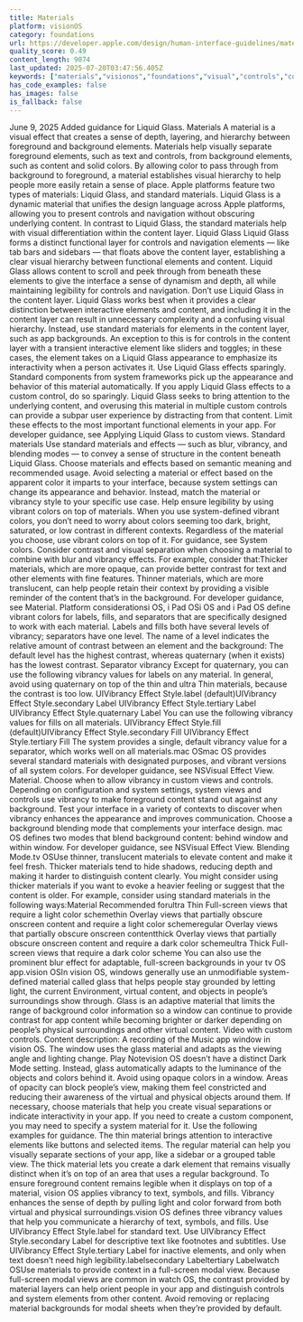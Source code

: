 ```yaml
---
title: Materials
platform: visionOS
category: foundations
url: https://developer.apple.com/design/human-interface-guidelines/materials
quality_score: 0.49
content_length: 9074
last_updated: 2025-07-20T03:47:56.405Z
keywords: ["materials","visionos","foundations","visual","controls","color","design","navigation","interface","system","buttons"]
has_code_examples: false
has_images: false
is_fallback: false
---
```


June 9, 2025 Added guidance for Liquid Glass. Materials A material is a visual effect that creates a sense of depth, layering, and hierarchy between foreground and background elements. Materials help visually separate foreground elements, such as text and controls, from background elements, such as content and solid colors. By allowing color to pass through from background to foreground, a material establishes visual hierarchy to help people more easily retain a sense of place. Apple platforms feature two types of materials: Liquid Glass, and standard materials. Liquid Glass is a dynamic material that unifies the design language across Apple platforms, allowing you to present controls and navigation without obscuring underlying content. In contrast to Liquid Glass, the standard materials help with visual differentiation within the content layer. Liquid Glass Liquid Glass forms a distinct functional layer for controls and navigation elements — like tab bars and sidebars — that floats above the content layer, establishing a clear visual hierarchy between functional elements and content. Liquid Glass allows content to scroll and peek through from beneath these elements to give the interface a sense of dynamism and depth, all while maintaining legibility for controls and navigation. Don’t use Liquid Glass in the content layer. Liquid Glass works best when it provides a clear distinction between interactive elements and content, and including it in the content layer can result in unnecessary complexity and a confusing visual hierarchy. Instead, use standard materials for elements in the content layer, such as app backgrounds. An exception to this is for controls in the content layer with a transient interactive element like sliders and toggles; in these cases, the element takes on a Liquid Glass appearance to emphasize its interactivity when a person activates it. Use Liquid Glass effects sparingly. Standard components from system frameworks pick up the appearance and behavior of this material automatically. If you apply Liquid Glass effects to a custom control, do so sparingly. Liquid Glass seeks to bring attention to the underlying content, and overusing this material in multiple custom controls can provide a subpar user experience by distracting from that content. Limit these effects to the most important functional elements in your app. For developer guidance, see Applying Liquid Glass to custom views. Standard materials Use standard materials and effects — such as blur, vibrancy, and blending modes — to convey a sense of structure in the content beneath Liquid Glass. Choose materials and effects based on semantic meaning and recommended usage. Avoid selecting a material or effect based on the apparent color it imparts to your interface, because system settings can change its appearance and behavior. Instead, match the material or vibrancy style to your specific use case. Help ensure legibility by using vibrant colors on top of materials. When you use system-defined vibrant colors, you don’t need to worry about colors seeming too dark, bright, saturated, or low contrast in different contexts. Regardless of the material you choose, use vibrant colors on top of it. For guidance, see System colors. Consider contrast and visual separation when choosing a material to combine with blur and vibrancy effects. For example, consider that:Thicker materials, which are more opaque, can provide better contrast for text and other elements with fine features. Thinner materials, which are more translucent, can help people retain their context by providing a visible reminder of the content that’s in the background. For developer guidance, see Material. Platform considerationsi OS, i Pad OSi OS and i Pad OS define vibrant colors for labels, fills, and separators that are specifically designed to work with each material. Labels and fills both have several levels of vibrancy; separators have one level. The name of a level indicates the relative amount of contrast between an element and the background: The default level has the highest contrast, whereas quaternary (when it exists) has the lowest contrast. Separator vibrancy Except for quaternary, you can use the following vibrancy values for labels on any material. In general, avoid using quaternary on top of the thin and ultra Thin materials, because the contrast is too low. UIVibrancy Effect Style.label (default)UIVibrancy Effect Style.secondary Label UIVibrancy Effect Style.tertiary Label UIVibrancy Effect Style.quaternary Label You can use the following vibrancy values for fills on all materials. UIVibrancy Effect Style.fill (default)UIVibrancy Effect Style.secondary Fill UIVibrancy Effect Style.tertiary Fill The system provides a single, default vibrancy value for a separator, which works well on all materials.mac OSmac OS provides several standard materials with designated purposes, and vibrant versions of all system colors. For developer guidance, see NSVisual Effect View. Material. Choose when to allow vibrancy in custom views and controls. Depending on configuration and system settings, system views and controls use vibrancy to make foreground content stand out against any background. Test your interface in a variety of contexts to discover when vibrancy enhances the appearance and improves communication. Choose a background blending mode that complements your interface design. mac OS defines two modes that blend background content: behind window and within window. For developer guidance, see NSVisual Effect View. Blending Mode.tv OSUse thinner, translucent materials to elevate content and make it feel fresh. Thicker materials tend to hide shadows, reducing depth and making it harder to distinguish content clearly. You might consider using thicker materials if you want to evoke a heavier feeling or suggest that the content is older. For example, consider using standard materials in the following ways:Material Recommended forultra Thin Full-screen views that require a light color schemethin Overlay views that partially obscure onscreen content and require a light color schemeregular Overlay views that partially obscure onscreen contentthick Overlay views that partially obscure onscreen content and require a dark color schemeultra Thick Full-screen views that require a dark color scheme You can also use the prominent blur effect for adaptable, full-screen backgrounds in your tv OS app.vision OSIn vision OS, windows generally use an unmodifiable system-defined material called glass that helps people stay grounded by letting light, the current Environment, virtual content, and objects in people’s surroundings show through. Glass is an adaptive material that limits the range of background color information so a window can continue to provide contrast for app content while becoming brighter or darker depending on people’s physical surroundings and other virtual content. Video with custom controls. Content description: A recording of the Music app window in vision OS. The window uses the glass material and adapts as the viewing angle and lighting change. Play Notevision OS doesn’t have a distinct Dark Mode setting. Instead, glass automatically adapts to the luminance of the objects and colors behind it. Avoid using opaque colors in a window. Areas of opacity can block people’s view, making them feel constricted and reducing their awareness of the virtual and physical objects around them. If necessary, choose materials that help you create visual separations or indicate interactivity in your app. If you need to create a custom component, you may need to specify a system material for it. Use the following examples for guidance. The thin material brings attention to interactive elements like buttons and selected items. The regular material can help you visually separate sections of your app, like a sidebar or a grouped table view. The thick material lets you create a dark element that remains visually distinct when it’s on top of an area that uses a regular background. To ensure foreground content remains legible when it displays on top of a material, vision OS applies vibrancy to text, symbols, and fills. Vibrancy enhances the sense of depth by pulling light and color forward from both virtual and physical surroundings.vision OS defines three vibrancy values that help you communicate a hierarchy of text, symbols, and fills. Use UIVibrancy Effect Style.label for standard text. Use UIVibrancy Effect Style.secondary Label for descriptive text like footnotes and subtitles. Use UIVibrancy Effect Style.tertiary Label for inactive elements, and only when text doesn’t need high legibility.labelsecondary Labeltertiary Labelwatch OSUse materials to provide context in a full-screen modal view. Because full-screen modal views are common in watch OS, the contrast provided by material layers can help orient people in your app and distinguish controls and system elements from other content. Avoid removing or replacing material backgrounds for modal sheets when they’re provided by default.